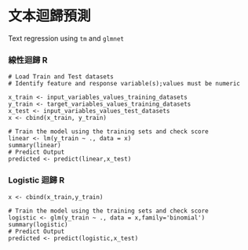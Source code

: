 # 文本迴歸預測

Text regression using `tm` and `glmnet`










### 線性迴歸 R

```
# Load Train and Test datasets
# Identify feature and response variable(s);values must be numeric

x_train <- input_variables_values_training_datasets 
y_train <- target_variables_values_training_datasets 
x_test <- input_variables_values_test_datasets
x <- cbind(x_train, y_train)

# Train the model using the training sets and check score
linear <- lm(y_train ~ ., data = x)
summary(linear)
# Predict Output
predicted <- predict(linear,x_test)
```


### Logistic 迴歸 R

```
x <- cbind(x_train,y_train)

# Train the model using the training sets and check score
logistic <- glm(y_train ~ ., data = x,family='binomial')
summary(logistic)
# Predict Output
predicted <- predict(logistic,x_test)


```













